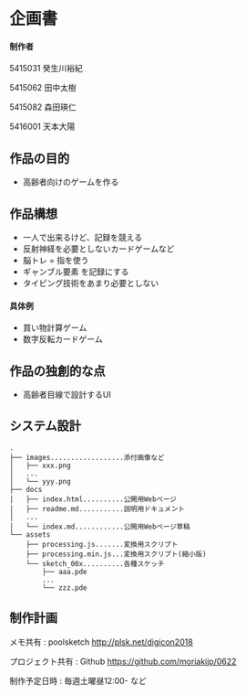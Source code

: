 # 企画書
#### 制作者
5415031 癸生川裕紀

5415062 田中太樹

5415082 森田瑛仁

5416001 天本大陽

## 作品の目的
- 高齢者向けのゲームを作る

## 作品構想
- 一人で出来るけど、記録を競える
- 反射神経を必要としないカードゲームなど
- 脳トレ = 指を使う
- ギャンブル要素 を記録にする
- タイピング技術をあまり必要としない

#### 具体例
- 買い物計算ゲーム
- 数字反転カードゲーム

## 作品の独創的な点
- 高齢者目線で設計するUI

## システム設計

```
.
├── images..................添付画像など
│   ├── xxx.png
│   ...
│   └── yyy.png
├── docs
│   ├── index.html..........公開用Webページ
│   ├── readme.md...........説明用ドキュメント
│   ...
│   └── index.md............公開用Webページ草稿
└── assets
    ├── processing.js.......変換用スクリプト
    ├── processing.min.js...変換用スクリプト(縮小版)
    └── sketch_00x..........各種スケッチ
        ├── aaa.pde
        ...
        └── zzz.pde
```
## 制作計画
メモ共有 : poolsketch http://plsk.net/digicon2018

プロジェクト共有 : Github https://github.com/moriakijp/0622

制作予定日時 : 毎週土曜昼12:00- など

<!--stackedit_data:
eyJoaXN0b3J5IjpbNTQxNTIxODY3LC0xMzUwMDAwOTA1LDEyNj
cxNTg2NjMsLTIyMDE3MDMzNSwtMTIzNzYxNjk2NiwtMTc4Mjc5
OTY5OF19
-->

